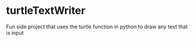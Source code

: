 # turtleTextWriter

Fun side project that uses the turtle function in python to draw any text that is input
